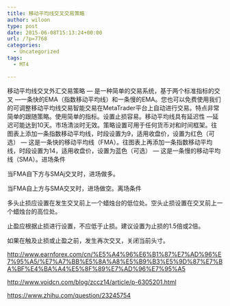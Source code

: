 ```yaml
---
title: 移动平均线交叉交易策略
author: wiloon
type: post
date: 2015-06-08T15:13:24+00:00
url: /?p=7768
categories:
  - Uncategorized
tags:
  - MT4

---
```

移动平均线交叉外汇交易策略 — 是一种简单的交易系统，基于两个标准指标的交叉 —一条快的EMA（指数移动平均线）和一条慢的EMA。您也可以免费使用我们的可调整移动平均线交易智能交易在MetaTrader平台上自动进行交易。特点非常简单的跟随策略。使用简单的指标。设置止损容易。移动平均线具有延迟性 —延迟可能达到10天。市场清淡时无效。策略设置可用于任何货币对和时间框架。往图表上添加一条指数移动平均线，时段设置为9，适用收盘价，设置为红色（可选） — 这是一条快的移动平均线（FMA）。往图表上再添加一条指数移动平均线，时段设置为14，适用收盘价，设置为蓝色（可选） — 这是一条慢的移动平均线（SMA）。进场条件
  
当FMA自下方与SMAj交叉时，进场做多。
  
当FMA自上方与SMA交叉时，进场做空。离场条件
  
多头止损应设置在发生交叉前上一个蜡烛台的低位处。空头止损设置在交叉前上一个蜡烛台的高位处。
  
止盈应根据止损进行设置，不应低于止损。建议设置为止损的1.5倍或2倍。
  
如果在触及止损或止盈之前，发生再次交叉，关闭当前头寸。

http://www.earnforex.com/cn/%E5%A4%96%E6%B1%87%E7%AD%96%E7%95%A5/%E7%A7%BB%E5%8A%A8%E5%B9%B3%E5%9D%87%E7%BA%BF%E4%BA%A4%E5%8F%89%E7%AD%96%E7%95%A5
  
http://www.voidcn.com/blog/zccz14/article/p-6305201.html
  
https://www.zhihu.com/question/23245754